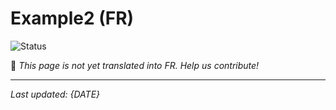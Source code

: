 # Example2 (FR)

![Status](https://img.shields.io/badge/status-coming--soon-orange)

🚧 *This page is not yet translated into FR. Help us contribute!*

---

*Last updated: {DATE}*
